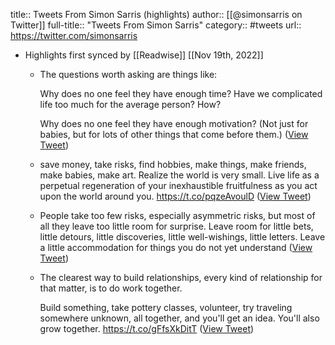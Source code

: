 title:: Tweets From Simon Sarris (highlights)
author:: [[@simonsarris on Twitter]]
full-title:: "Tweets From Simon Sarris"
category:: #tweets
url:: https://twitter.com/simonsarris

- Highlights first synced by [[Readwise]] [[Nov 19th, 2022]]
	- The questions worth asking are things like:
	  
	  Why does no one feel they have enough time? Have we complicated life too much for the average person? How?
	  
	  Why does no one feel they have enough motivation? (Not just for babies, but for lots of other things that come before them.) ([View Tweet](https://twitter.com/simonsarris/status/1390357416542445576))
	- save money, take risks, find hobbies, make things, make friends, make babies, make art. Realize the world is very small. Live life as a perpetual regeneration of your inexhaustible fruitfulness as you act upon the world around you. https://t.co/pqzeAvoulD ([View Tweet](https://twitter.com/simonsarris/status/1388202460158873604))
	- People take too few risks, especially asymmetric risks, but most of all they leave too little room for surprise. Leave room for little bets, little detours, little discoveries, little well-wishings, little letters. Leave a little accommodation for things you do not yet understand ([View Tweet](https://twitter.com/simonsarris/status/1367923836428156930))
	- The clearest way to build relationships, every kind of relationship for that matter, is to do work together.
	  
	  Build something, take pottery classes, volunteer, try traveling somewhere unknown, all together, and you'll get an idea. You'll also grow together. https://t.co/gFfsXkDitT ([View Tweet](https://twitter.com/simonsarris/status/1451605998758678528))